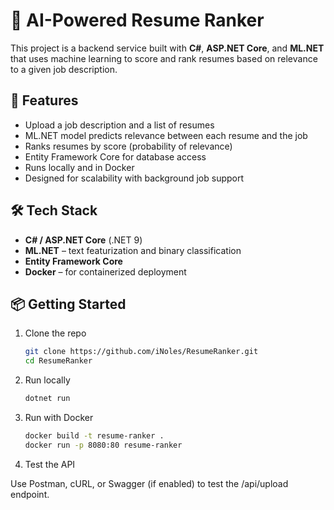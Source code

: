 # 🧠 AI-Powered Resume Ranker

This project is a backend service built with **C#**, **ASP.NET Core**, and **ML.NET** that uses machine learning to score and rank resumes based on relevance to a given job description.

## 🚀 Features

- Upload a job description and a list of resumes
- ML.NET model predicts relevance between each resume and the job
- Ranks resumes by score (probability of relevance)
- Entity Framework Core for database access
- Runs locally and in Docker
- Designed for scalability with background job support

## 🛠️ Tech Stack

- **C# / ASP.NET Core** (.NET 9)
- **ML.NET** – text featurization and binary classification
- **Entity Framework Core**
- **Docker** – for containerized deployment

## 📦 Getting Started

1. Clone the repo
   ```bash
   git clone https://github.com/iNoles/ResumeRanker.git
   cd ResumeRanker
   ```
2. Run locally
    ```bash
    dotnet run
    ```
3. Run with Docker
   ```bash
   docker build -t resume-ranker .
   docker run -p 8080:80 resume-ranker
   ```

4. Test the API

Use Postman, cURL, or Swagger (if enabled) to test the /api/upload endpoint.
